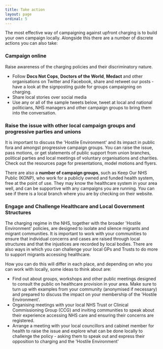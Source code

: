 ```yaml
---
title: Take action
layout: page
ordinal: 5
---
```


The most effective way of campaigning against upfront charging is to build your own campaign locally. Alongside this there are a number of discrete actions you can also take:

### Campaign online

Raise awareness of the charging policies and their discriminatory nature.

 * Follow **Docs Not Cops**, **Doctors of the World**, **Medact** and other organisations on Twitter and Facebook, share and retweet our posts - have a look at the signposting guide for groups campaigning on charging.
 * Share local stories over social media
 * Use any or all of the sample tweets below, tweet at local and national politicians, NHS managers and other campaign groups to bring them into the conversation.

### Raise the issue with other local campaign groups and progressive parties and unions

It is important to discuss the 'Hostile Environment' and its impact in public fora and amongst progressive campaign groups. You can raise the issue, pass motions, or get statements of public support from union branches, political parties and local meetings of voluntary organisations and charities. Check out the resources page for presentations, model motions and flyers.

There are also a **number of campaign groups**, such as Keep Our NHS Public (KONP), who work for a publicly owned and funded health system, free at the point of use. They may know the healthcare system in your area well, and can be supportive with any campaigns you are running. You can see if there is a local branch where you are by checking on their website.

### Engage and Challenge Healthcare and Local Government Structures

The charging regime in the NHS, together with the broader 'Hostile Environment' policies, are designed to isolate and silence migrants and migrant communities. It is important to work with your communities to ensure that individual concerns and cases are raised through local structures and that the injustices are recorded by local bodies. There are also ways in which you can challenge your local GPs and Trusts to do more to support migrants accessing healthcare.

How you can do this will differ in each place, and depending on who you can work with locally, some ideas to think about are:

 * Find out about groups, workshops and other public meetings designed to consult the public on healthcare provision in your area. Make sure to turn up with examples from your community (anonymised if necessary) and prepared to discuss the impact on your membership of the 'Hostile Environment'.
 * Organising meetings with your local NHS Trust or Clinical Commissioning Group (CCG) and inviting communities to speak about their experience accessing NHS care and ensuring their concerns are registered.
 * Arrange a meeting with your local councillors and cabinet member for health to raise the issue and explore what can be done locally to challenge the policy - asking them to speak out and express their opposition to charging and the 'Hostile Environment'
